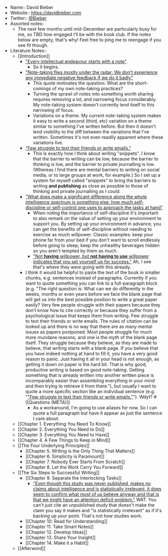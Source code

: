 - Name:: David Bieber
- Website:: https://davidbieber.com
- Twitter:: [@Bieber](https://twitter.com/Bieber)
- Assorted notes:
    - The next few months until mid-December are particularly busy for me, so TBD  how engaged I'll be with the book club. If the notes below are empty, that's why! Feel free to ping me to reengage if you see fit though.
- Literature Notes::
    - [[Introduction]]
        - ["Every intellectual endeavour starts with a note"](((hG7TRPF5I))).
            - So it begins.
        - ["Note-taking flies mostly under the radar: We don’t experience any immediate negative feedback if we do it badly"](((1NqxVWlvh)))
            - This quote motivates the question: What are the short-comings of my own note-taking practices?
            - Turning the sprawl of notes into something worth sharing requires removing a lot, and narrowing focus considerably. My note-taking system doesn't currently lend itself to this narrowing of focus.
            - Variations on a theme. My current note-taking system makes it easy to write a second (third, etc) variation on a theme similar to something I've written before. But then it doesn't lend visibility to the diff between the variations that I've written. Sometimes it's not even readily apparent where these variations live.
        - ["Few struggle to text their friends or write emails."](((VQiKWP6bz)))
            - This is exactly how I think about writing "snippets". I know that the barrier to writing can be low, because the barrier to thinking is low, and the barrier to private journalling is low. (Whereas I find there are mental barriers to writing on social media, or to large groups at work, for example.) So I set up a system for myself called "snippets" to bring the barriers to writing **and publishing** as close as possible to those of thinking and private journalling as I could.
        - ["What does make a significant difference along the whole intelligence spectrum is something else: how much self-discipline or self-control one uses to approach the tasks at hand"](((KqvBsDubC)))
            - When noting the importance of self-discipline it's important to also remark on the value of setting up your environment to support you. By setting up your environment in advance, you can get the benefits of self-discipline without needing to exercise as much willpower. Classic examples: keep your phone far from your bed if you don't want to scroll endlessly before going to sleep; keep the unhealthy beverages hidden so you aren't tempted by them as much.
            - ["Not __having__ willpower, but __not having to use__ willpower indicates that you set yourself up for success."](((tIetkYe5Q))) Ah, I see that's where they were going with this already.
        - I think it would be helpful to paste the text of the book in smaller chunks, e.g. sentences instead of paragraphs. Currently if you want to quote something you can link to a full-paragraph block (e.g. "The right question is: What can we do differently in the weeks, months or even years before we face the blank page that will get us into the best possible position to write a great paper easily? Very few people struggle with their papers because they don’t know how to cite correctly or because they suffer from a psychological issue that keeps them from writing. Few struggle to text their friends or write emails. The rules of citation can be looked up and there is no way that there are as many mental issues as papers postponed. Most people struggle for much more mundane reasons, and one is the myth of the blank page itself. They struggle because they believe, as they are made to believe, that writing starts with a blank page. If you believe that you have indeed nothing at hand to fill it, you have a very good reason to panic. Just having it all in your head is not enough, as getting it down on paper is the hard bit. That is why good, productive writing is based on good note-taking. Getting something that is already written into another written piece is incomparably easier than assembling everything in your mind and then trying to retrieve it from there."), but usually I want to quote a more specific section like an individual sentence (e.g. "["Few struggle to text their friends or write emails."](((VQiKWP6bz)))"). Wdyt?
#[[Questions (META)]]
            - As a workaround, I'm going to use aliases for now. So I can quote a full paragraph but have it appear as just the sentence I care about.
    - [[Chapter 1. Everything You Need To Know]]
    - [[Chapter 2. Everything You Need to Do]]
    - [[Chapter 3. Everything You Need to Have]]
    - [[Chapter 4. A Few Things to Keep in Mind]]
    - [[The Four Underlying Principles]]
        - [[Chapter 5. Writing is the Only Thing That Matters]]
        - [[Chapter 6. Simplicity is Paramount]]
        - [[Chapter 7. Nobody Ever Starts From Scratch]]
        - [[Chapter 8. Let the Work Carry You Forward]]
    - [[The Six Steps to Successful Writing]]
        - [[Chapter 9. Separate the Interlocking Tasks]]
            - ["Even though this study was never published, makes no claims about intelligence and is statistically irrelevant, it does seem to confirm what most of us believe anyway and that is that we might have an attention deficit problem."](((bXWICxkpS))) WAT. You can't just cite an unpublished study that doesn't make the claim you say it makes and "is statistically irrelevant" as if it's backing up your point. That's not how studies work.
        - [[Chapter 10: Read for Understanding]]
        - [[Chapter 11. Take Smart Notes]]
        - [[Chapter 12. Develop Ideas]]  
        - [[Chapter 13. Share Your Insight]]
        - [[Chapter 14. Make it a Habit]]
    - [[Afterword]]
